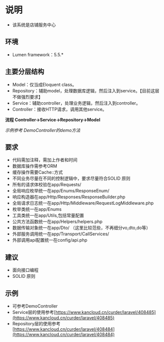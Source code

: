 # 说明

  * 该系统是店铺服务中心

## 环境

 * Lumen framework：5.5.\*

## 主要分层结构
 
 * Model：仅当成Eloquent class。
 * Repository：辅助model，处理数据库逻辑，然后注入到service。【目前这层不做强烈要求】
 * Service：辅助controller，处理业务逻辑，然后注入到controller。
 * Controller：接收HTTP请求，调用其他service。
 
  **流程 Controller->Service->Repository->Model**
 
  *示例参考 DemoController的demo方法*
 
## 要求
 * 代码需加注释，需加上作者和时间
 * 数据库操作需参考ORM
 * 缓存操作需要Cache::方式
 * 不同业务尽量在不同的控制逻辑中，要求尽量符合SOLID 原则
 * 所有的请求体校验在app/Requests/
 * 全局响应枚举统一在app/Enums/ResponseEnum/
 * 响应构造器在app/Http/Responses/ResponseBuilder.php
 * 全局请求日志统一在app/Http/Middleware/RequestLogMiddleware.php
 * 枚举类统一在app/Enums
 * 工具类统一在app/Utils,包括常量配置
 * 公共方法函数统一在app/Helpers/helpers.php
 * 数据传输对象统一在app/Dto/ （这里比较范些，不再细分vo,dto,do等）
 * 外部服务调用统一在app/Transport/CallServices/
 * 外部调用api配置统一在config/api.php
 
## 建议
 * 面向接口编程
 * SOLID 原则
 
## 示例
   * 可参考DemoController
   * Service层的使用参考[https://www.kancloud.cn/curder/laravel/408485](https://www.kancloud.cn/curder/laravel/408485)
   * Repository层的使用参考[https://www.kancloud.cn/curder/laravel/408484](https://www.kancloud.cn/curder/laravel/408484)